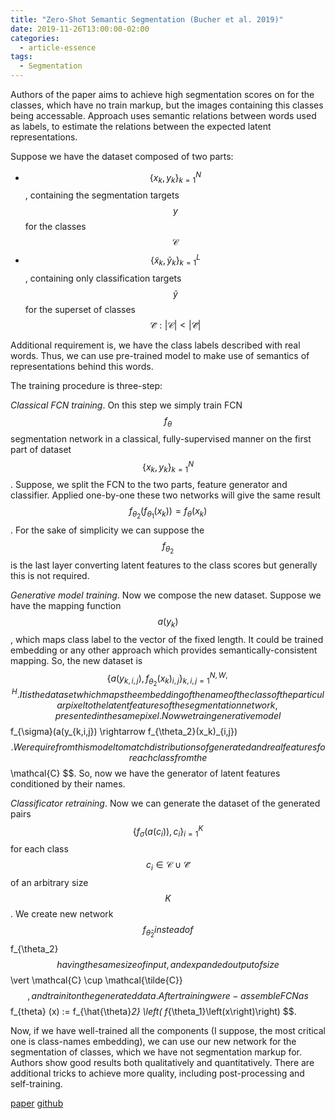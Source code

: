 ```yaml
---
title: "Zero-Shot Semantic Segmentation (Bucher et al. 2019)"
date: 2019-11-26T13:00:00-02:00
categories:
  - article-essence
tags:
  - Segmentation
---
```


Authors of the paper aims to achieve high segmentation scores on for the classes, which have no train markup, but the images containing this classes being accessable.
Approach uses semantic relations between words used as labels, to estimate the relations between the expected latent representations.

Suppose we have the dataset composed of two parts: 
 - $$ \{x_k, y_k\}_{k=1}^{N} $$, containing the segmentation targets $$ y $$ for the classes $$ \mathcal{C} $$
 - $$ \{\tilde{x}_k, \tilde{y}_k\}_{k=1}^{L} $$, containing only classification targets $$ \tilde{y} $$ for the superset of classes $$ \mathcal{\tilde{C}}: \vert \mathcal{C} \vert < \vert \mathcal{\tilde{C}} \vert $$

Additional requirement is, we have the class labels described with real words. Thus, we can use pre-trained model to make use of semantics of representations behind this words.

The training procedure is three-step:

*Classical FCN training*. 
On this step we simply train FCN $$f_{\theta}$$ segmentation network in a classical, fully-supervised manner on the first part of dataset $$ \{x_k, y_k\}_{k=1}^{N} $$.
Suppose, we split the FCN to the two parts, feature generator and classifier. 
Applied one-by-one these two networks will give the same result $$f_{\theta_2} \left( f_{\theta_1} \left( x_k \right) \right) =  f_{\theta} \left(x_k \right)$$.
For the sake of simplicity we can suppose the $$ f_{\theta_2} $$ is the last layer converting latent features to the class scores but generally this is not required.

*Generative model training*.
Now we compose the new dataset.
Suppose we have the mapping function $$ a(y_k) $$, which maps class label to the vector of the fixed length.
It could be trained embedding or any other approach which provides semantically-consistent mapping.
So, the new dataset is $$ \{ a(y_{k,i,j}), f_{\theta_2}(x_k)_{i, j} \}_{k,i,j = 1}^{N, W, H}.
It is the dataset which maps the embedding of the name of the class of the particular pixel to the latent features of the segmentation network, presented in the same pixel.
Now we train generative model $$ f_{\sigma}(a(y_{k,i,j}) \rightarrow f_{\theta_2}(x_k)_{i,j}) $$.
We require from this model to match distributions of generated and real features for each class from the $$ \mathcal{C} $$.
So, now we have the generator of latent features conditioned by their names.

*Classificator retraining*.
Now we can generate the dataset of the generated pairs $$ \{f_{\sigma} \left( a \left( c_i \right) \right), c_i \}_{i=1}^K $$ for each class $$ c_i \in \mathcal{C} \cup \mathcal{\tilde{C}} $$ of an arbitrary size $$ K $$.
We create new network $$ f_{\hat{\theta}_2} instead of $$ f_{\theta_2} $$ having the same size of input, and expanded output of size $$ \vert \mathcal{C} \cup \mathcal{\tilde{C}} $$, and train it on the generated data.
After training we re-assemble FCN as $$ f_{theta} (x) := f_{\hat{\theta}_2} \left(  f_{\theta_1}\left(x\right)\right) $$.

Now, if we have well-trained all the components (I suppose, the most critical one is class-names embedding), we can use our new network for the segmentation of classes, which we have not segmentation markup for.
Authors show good results both qualitatively and quantitatively.
There are additional tricks to achieve more quality, including post-processing and self-training.

[paper](https://arxiv.org/abs/1906.00817)
[github](https://github.com/valeoai/ZS3)
